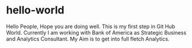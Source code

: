 # hello-world
Hello People,
Hope you are doing well. This is my first step in Git Hub World.
Currently I am working with Bank of America as Strategic Business and Analytics Consultant.
My Aim is to get into full fletch Analytics.
